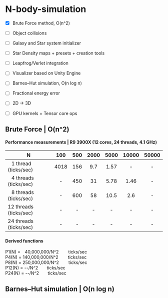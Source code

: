 # N-body-simulation

- [x] Brute Force method, O(n^2)
- [ ] Object collisions
- [ ] Galaxy and Star system initializer
- [ ] Star Density maps + presets + creation tools
- [ ] Leapfrog/Verlet integration
- [ ] Visualizer based on Unity Engine
- [ ] Barnes–Hut simulation, O(n log n)
- [ ] Fractional energy error
- [ ] 2D -> 3D
- [ ] GPU kernels + Tensor core ops


## Brute Force | O(n^2)
#### Performance measurements | R9 3900X (12 cores, 24 threads, 4.1 GHz)
|    N    |  100  |  500  | 2000 | 5000 | 10000 | 50000 |
| ------- | :---: | :---: | :--: | :--: | :--: | :--: |
| ⠀1 thread (ticks/sec)| 4018 | 156 | 9.7 | 1.57 | - | - |
| ⠀4 threads (ticks/sec)| - | 450 | 31 | 5.78 | 1.46 | - |
| ⠀8 threads (ticks/sec)| - | 600 | 58 | 10.5 | 2.6 | - |
| 12 threads (ticks/sec)| - | - | - | - | - | - |
| 24 threads (ticks/sec)| - | - | - | - | - | - |
#### Derived functions
P1(N) = ⠀40,000,000/N^2⠀⠀⠀ticks/sec  
P4(N) = 140,000,000/N^2⠀⠀⠀ticks/sec   
P8(N) = 250,000,000/N^2⠀⠀⠀ticks/sec  
P12(N) = --/N^2  ticks/sec  
P24(N) = --/N^2  ticks/sec  

## Barnes–Hut simulation | O(n log n)
